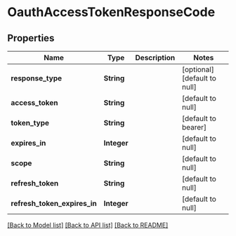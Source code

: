 # OauthAccessTokenResponseCode
## Properties

| Name | Type | Description | Notes |
|------------ | ------------- | ------------- | -------------|
| **response\_type** | **String** |  | [optional] [default to null] |
| **access\_token** | **String** |  | [default to null] |
| **token\_type** | **String** |  | [default to bearer] |
| **expires\_in** | **Integer** |  | [default to null] |
| **scope** | **String** |  | [default to null] |
| **refresh\_token** | **String** |  | [default to null] |
| **refresh\_token\_expires\_in** | **Integer** |  | [default to null] |

[[Back to Model list]](../README.md#documentation-for-models) [[Back to API list]](../README.md#documentation-for-api-endpoints) [[Back to README]](../README.md)

